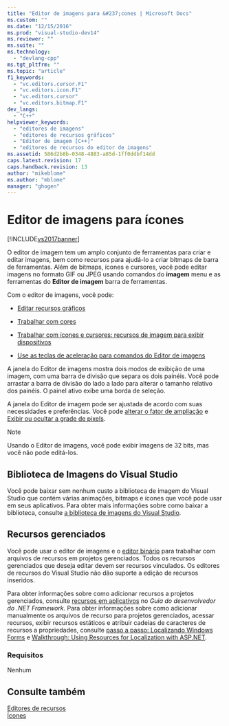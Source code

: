 ```yaml
---
title: "Editor de imagens para &#237;cones | Microsoft Docs"
ms.custom: ""
ms.date: "12/15/2016"
ms.prod: "visual-studio-dev14"
ms.reviewer: ""
ms.suite: ""
ms.technology: 
  - "devlang-cpp"
ms.tgt_pltfrm: ""
ms.topic: "article"
f1_keywords: 
  - "vc.editors.cursor.F1"
  - "vc.editors.icon.F1"
  - "vc.editors.cursor"
  - "vc.editors.bitmap.F1"
dev_langs: 
  - "C++"
helpviewer_keywords: 
  - "editores de imagens"
  - "editores de recursos gráficos"
  - "Editor de imagem [C++]"
  - "editores de recursos do editor de imagens"
ms.assetid: 586d2b8b-0348-4883-a85d-1ff0ddbf14dd
caps.latest.revision: 17
caps.handback.revision: 13
author: "mikeblome"
ms.author: "mblome"
manager: "ghogen"
---
```

# Editor de imagens para &#237;cones
[!INCLUDE[vs2017banner](../assembler/inline/includes/vs2017banner.md)]

O editor de imagem tem um amplo conjunto de ferramentas para criar e editar imagens, bem como recursos para ajudá\-lo a criar bitmaps de barra de ferramentas. Além de bitmaps, ícones e cursores, você pode editar imagens no formato GIF ou JPEG usando comandos do **imagem** menu e as ferramentas do **Editor de imagem** barra de ferramentas.  
  
 Com o editor de imagens, você pode:  
  
-   [Editar recursos gráficos](../mfc/editing-graphical-resources-image-editor-for-icons.md)  
  
-   [Trabalhar com cores](../mfc/working-with-color-image-editor-for-icons.md)  
  
-   [Trabalhar com ícones e cursores: recursos de imagem para exibir dispositivos](../mfc/icons-and-cursors-image-resources-for-display-devices-image-editor-for-icons.md)  
  
-   [Use as teclas de aceleração para comandos do Editor de imagens](../mfc/accelerator-keys-image-editor-for-icons.md)  
  
 A janela do Editor de imagens mostra dois modos de exibição de uma imagem, com uma barra de divisão que separa os dois painéis. Você pode arrastar a barra de divisão do lado a lado para alterar o tamanho relativo dos painéis. O painel ativo exibe uma borda de seleção.  
  
 A janela do Editor de imagem pode ser ajustada de acordo com suas necessidades e preferências. Você pode [alterar o fator de ampliação](../mfc/changing-the-magnification-factor-image-editor-for-icons.md) e [Exibir ou ocultar a grade de pixels](../mfc/displaying-or-hiding-the-pixel-grid-image-editor-for-icons.md).  
  
> [!NOTE]
>  Usando o Editor de imagens, você pode exibir imagens de 32 bits, mas você não pode editá\-los.  
  
## Biblioteca de Imagens do Visual Studio  
 Você pode baixar sem nenhum custo a biblioteca de imagem do Visual Studio que contém várias animações, bitmaps e ícones que você pode usar em seus aplicativos. Para obter mais informações sobre como baixar a biblioteca, consulte [a biblioteca de imagens do Visual Studio](../Topic/The%20Visual%20Studio%20Image%20Library.md).  
  
## Recursos gerenciados  
 Você pode usar o editor de imagens e o [editor binário](../mfc/binary-editor.md) para trabalhar com arquivos de recursos em projetos gerenciados. Todos os recursos gerenciados que deseja editar devem ser recursos vinculados. Os editores de recursos do Visual Studio não dão suporte a edição de recursos inseridos.  
  
 Para obter informações sobre como adicionar recursos a projetos gerenciados, consulte [recursos em aplicativos](../Topic/Resources%20in%20Desktop%20Apps.md) no *Guia do desenvolvedor do .NET Framework.* Para obter informações sobre como adicionar manualmente os arquivos de recurso para projetos gerenciados, acessar recursos, exibir recursos estáticos e atribuir cadeias de caracteres de recursos a propriedades, consulte [passo a passo: Localizando Windows Forms](http://msdn.microsoft.com/pt-br/9a96220d-a19b-4de0-9f48-01e5d82679e5) e [Walkthrough: Using Resources for Localization with ASP.NET](../Topic/Walkthrough:%20Using%20Resources%20for%20Localization%20with%20ASP.NET.md).  
  
### Requisitos  
 Nenhum  
  
## Consulte também  
 [Editores de recursos](../mfc/resource-editors.md)   
 [Ícones](http://msdn.microsoft.com/library/windows/desktop/ms646973.aspx)